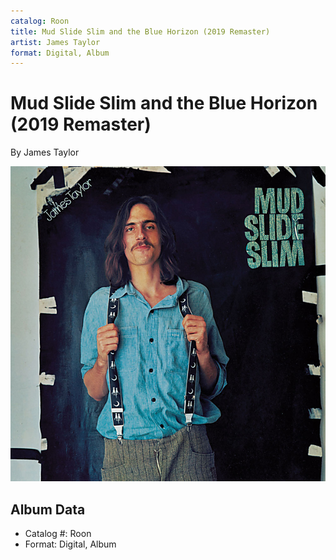 ```yaml
---
catalog: Roon
title: Mud Slide Slim and the Blue Horizon (2019 Remaster)
artist: James Taylor
format: Digital, Album
---
```


# Mud Slide Slim and the Blue Horizon (2019 Remaster)

By James Taylor

![](../../assets/albumcovers/James_Taylor-Mud_Slide_Slim_and_the_Blue_Horizon_2019_Remaster.png)

## Album Data

- Catalog #: Roon
- Format: Digital, Album

